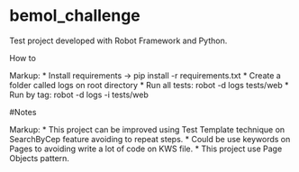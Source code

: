 # bemol_challenge

Test project developed with Robot Framework and Python.

How to

Markup: * Install requirements -> pip install -r requirements.txt
        * Create a folder called logs on root directory
        * Run all tests: robot -d logs tests/web
        * Run by tag: robot -d logs -i <tag> tests/web

#Notes

Markup: * This project can be improved using Test Template technique on SearchByCep feature avoiding to repeat steps. 
        * Could be use keywords on Pages to avoiding write a lot of code on KWS file.
        * This project use Page Objects pattern.